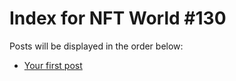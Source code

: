 # Index for NFT World #130
Posts will be displayed in the order below:

- [Your first post](./001-first.md)

